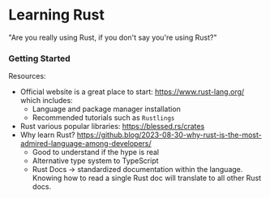 # Learning Rust
"Are you really using Rust, if you don't say you're using Rust?"

### Getting Started
Resources:
- Official website is a great place to start: https://www.rust-lang.org/ which includes:
    - Language and package manager installation
    - Recommended tutorials such as `Rustlings`
- Rust various popular libraries: https://blessed.rs/crates
- Why learn Rust? https://github.blog/2023-08-30-why-rust-is-the-most-admired-language-among-developers/
    - Good to understand if the hype is real
    - Alternative type system to TypeScript
    - Rust Docs -> standardized documentation within the language. Knowing how to read a single Rust doc will translate to all other Rust docs.